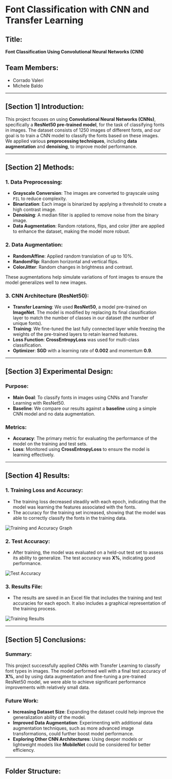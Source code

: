 # Font Classification with CNN and Transfer Learning

## Title:
**Font Classification Using Convolutional Neural Networks (CNN)**

## Team Members:
- Corrado Valeri
- Michele Baldo


---

## [Section 1] Introduction:
This project focuses on using **Convolutional Neural Networks (CNNs)**, specifically a **ResNet50 pre-trained model**, for the task of classifying fonts in images. The dataset consists of 1250 images of different fonts, and our goal is to train a CNN model to classify the fonts based on these images. We applied various **preprocessing techniques**, including **data augmentation** and **denoising**, to improve model performance.

---

## [Section 2] Methods:

### 1. **Data Preprocessing**:
   - **Grayscale Conversion**: The images are converted to grayscale using `PIL` to reduce complexity.
   - **Binarization**: Each image is binarized by applying a threshold to create a high contrast image.
   - **Denoising**: A median filter is applied to remove noise from the binary image.
   - **Data Augmentation**: Random rotations, flips, and color jitter are applied to enhance the dataset, making the model more robust.

### 2. **Data Augmentation**:
   - **RandomAffine**: Applied random translation of up to 10%.
   - **RandomFlip**: Random horizontal and vertical flips.
   - **ColorJitter**: Random changes in brightness and contrast.
   
   These augmentations help simulate variations of font images to ensure the model generalizes well to new images.

### 3. **CNN Architecture (ResNet50)**:
   - **Transfer Learning**: We used **ResNet50**, a model pre-trained on **ImageNet**. The model is modified by replacing its final classification layer to match the number of classes in our dataset (the number of unique fonts).
   - **Training**: We fine-tuned the last fully connected layer while freezing the weights of the pre-trained layers to retain learned features.
   - **Loss Function**: **CrossEntropyLoss** was used for multi-class classification.
   - **Optimizer**: **SGD** with a learning rate of **0.002** and momentum **0.9**.

---

## [Section 3] Experimental Design:

### Purpose:
- **Main Goal**: To classify fonts in images using CNNs and Transfer Learning with ResNet50.
- **Baseline**: We compare our results against a **baseline** using a simple CNN model and no data augmentation.

### Metrics:
- **Accuracy**: The primary metric for evaluating the performance of the model on the training and test sets.
- **Loss**: Monitored using **CrossEntropyLoss** to ensure the model is learning effectively.

---

## [Section 4] Results:

### 1. **Training Loss and Accuracy**:
   - The training loss decreased steadily with each epoch, indicating that the model was learning the features associated with the fonts.
   - The accuracy for the training set increased, showing that the model was able to correctly classify the fonts in the training data.
   
   ![Training and Accuracy Graph](images/training_and_accuracy_graph.png)

### 2. **Test Accuracy**:
   - After training, the model was evaluated on a held-out test set to assess its ability to generalize. The test accuracy was **X%**, indicating good performance.

   ![Test Accuracy](images/test_accuracy.png)

### 3. **Results File**:
   - The results are saved in an Excel file that includes the training and test accuracies for each epoch. It also includes a graphical representation of the training process.

   ![Training Results](images/training_results.png)

---

## [Section 5] Conclusions:

### Summary:
This project successfully applied CNNs with Transfer Learning to classify font types in images. The model performed well with a final test accuracy of **X%**, and by using data augmentation and fine-tuning a pre-trained ResNet50 model, we were able to achieve significant performance improvements with relatively small data.

### Future Work:
- **Increasing Dataset Size**: Expanding the dataset could help improve the generalization ability of the model.
- **Improved Data Augmentation**: Experimenting with additional data augmentation techniques, such as more advanced image transformations, could further boost model performance.
- **Exploring Other CNN Architectures**: Using deeper models or lightweight models like **MobileNet** could be considered for better efficiency.

---

## Folder Structure:

